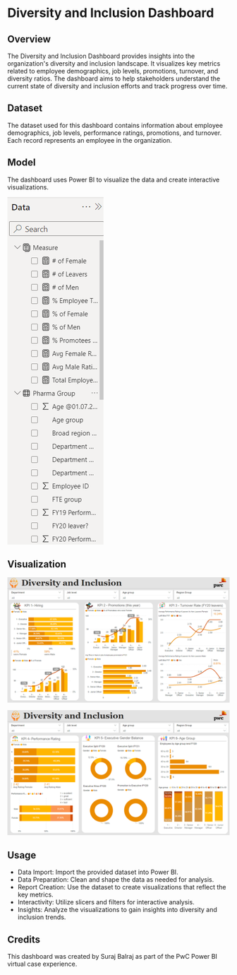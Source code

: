 # Diversity and Inclusion Dashboard
## Overview
The Diversity and Inclusion Dashboard provides insights into the organization's diversity and inclusion landscape. It visualizes key metrics related to employee demographics, job levels, promotions, turnover, and diversity ratios. The dashboard aims to help stakeholders understand the current state of diversity and inclusion efforts and track progress over time.

## Dataset
The dataset used for this dashboard contains information about employee demographics, job levels, performance ratings, promotions, and turnover. Each record represents an employee in the organization.

## Model
The dashboard uses Power BI to visualize the data and create interactive visualizations.

![Measures](DiversityInclusionPWCMeasures.png)

## Visualization

![page1](DiversityInclusionPWCPage1.png)

![page2](DiversityInclusionPWCPage2.png)

## Usage
- Data Import: Import the provided dataset into Power BI.
- Data Preparation: Clean and shape the data as needed for analysis.
- Report Creation: Use the dataset to create visualizations that reflect the key metrics.
- Interactivity: Utilize slicers and filters for interactive analysis.
- Insights: Analyze the visualizations to gain insights into diversity and inclusion trends.

## Credits
This dashboard was created by Suraj Balraj as part of the PwC Power BI virtual case experience.

